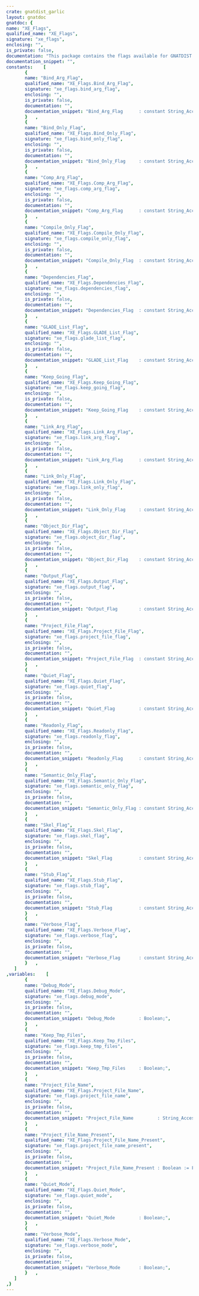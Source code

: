 ```yaml
---
crate: gnatdist_garlic
layout: gnatdoc
gnatdoc: {
name: "XE_Flags",
qualified_name: "XE_Flags",
signature: "xe_flags",
enclosing: "",
is_private: false,
documentation: "This package contains the flags available for GNATDIST as well as\nthose used by GNATDIST and passed to GNATMAKE and GNATLS.",
documentation_snippet: "",
constants:    [
       {
       name: "Bind_Arg_Flag",
       qualified_name: "XE_Flags.Bind_Arg_Flag",
       signature: "xe_flags.bind_arg_flag",
       enclosing: "",
       is_private: false,
       documentation: "",
       documentation_snippet: "Bind_Arg_Flag      : constant String_Access := new String'(\"-bargs\");",
       }   ,
       {
       name: "Bind_Only_Flag",
       qualified_name: "XE_Flags.Bind_Only_Flag",
       signature: "xe_flags.bind_only_flag",
       enclosing: "",
       is_private: false,
       documentation: "",
       documentation_snippet: "Bind_Only_Flag     : constant String_Access := new String'(\"-b\");",
       }   ,
       {
       name: "Comp_Arg_Flag",
       qualified_name: "XE_Flags.Comp_Arg_Flag",
       signature: "xe_flags.comp_arg_flag",
       enclosing: "",
       is_private: false,
       documentation: "",
       documentation_snippet: "Comp_Arg_Flag      : constant String_Access := new String'(\"-cargs\");",
       }   ,
       {
       name: "Compile_Only_Flag",
       qualified_name: "XE_Flags.Compile_Only_Flag",
       signature: "xe_flags.compile_only_flag",
       enclosing: "",
       is_private: false,
       documentation: "",
       documentation_snippet: "Compile_Only_Flag  : constant String_Access := new String'(\"-c\");",
       }   ,
       {
       name: "Dependencies_Flag",
       qualified_name: "XE_Flags.Dependencies_Flag",
       signature: "xe_flags.dependencies_flag",
       enclosing: "",
       is_private: false,
       documentation: "",
       documentation_snippet: "Dependencies_Flag  : constant String_Access := new String'(\"-d\");",
       }   ,
       {
       name: "GLADE_List_Flag",
       qualified_name: "XE_Flags.GLADE_List_Flag",
       signature: "xe_flags.glade_list_flag",
       enclosing: "",
       is_private: false,
       documentation: "",
       documentation_snippet: "GLADE_List_Flag    : constant String_Access := new String'(\"-V\");",
       }   ,
       {
       name: "Keep_Going_Flag",
       qualified_name: "XE_Flags.Keep_Going_Flag",
       signature: "xe_flags.keep_going_flag",
       enclosing: "",
       is_private: false,
       documentation: "",
       documentation_snippet: "Keep_Going_Flag    : constant String_Access := new String'(\"-k\");",
       }   ,
       {
       name: "Link_Arg_Flag",
       qualified_name: "XE_Flags.Link_Arg_Flag",
       signature: "xe_flags.link_arg_flag",
       enclosing: "",
       is_private: false,
       documentation: "",
       documentation_snippet: "Link_Arg_Flag      : constant String_Access := new String'(\"-largs\");",
       }   ,
       {
       name: "Link_Only_Flag",
       qualified_name: "XE_Flags.Link_Only_Flag",
       signature: "xe_flags.link_only_flag",
       enclosing: "",
       is_private: false,
       documentation: "",
       documentation_snippet: "Link_Only_Flag     : constant String_Access := new String'(\"-l\");",
       }   ,
       {
       name: "Object_Dir_Flag",
       qualified_name: "XE_Flags.Object_Dir_Flag",
       signature: "xe_flags.object_dir_flag",
       enclosing: "",
       is_private: false,
       documentation: "",
       documentation_snippet: "Object_Dir_Flag    : constant String_Access := new String'(\"-D\");",
       }   ,
       {
       name: "Output_Flag",
       qualified_name: "XE_Flags.Output_Flag",
       signature: "xe_flags.output_flag",
       enclosing: "",
       is_private: false,
       documentation: "",
       documentation_snippet: "Output_Flag        : constant String_Access := new String'(\"-o\");",
       }   ,
       {
       name: "Project_File_Flag",
       qualified_name: "XE_Flags.Project_File_Flag",
       signature: "xe_flags.project_file_flag",
       enclosing: "",
       is_private: false,
       documentation: "",
       documentation_snippet: "Project_File_Flag  : constant String_Access := new String'(\"-P\");",
       }   ,
       {
       name: "Quiet_Flag",
       qualified_name: "XE_Flags.Quiet_Flag",
       signature: "xe_flags.quiet_flag",
       enclosing: "",
       is_private: false,
       documentation: "",
       documentation_snippet: "Quiet_Flag         : constant String_Access := new String'(\"-q\");",
       }   ,
       {
       name: "Readonly_Flag",
       qualified_name: "XE_Flags.Readonly_Flag",
       signature: "xe_flags.readonly_flag",
       enclosing: "",
       is_private: false,
       documentation: "",
       documentation_snippet: "Readonly_Flag      : constant String_Access := new String'(\"-a\");",
       }   ,
       {
       name: "Semantic_Only_Flag",
       qualified_name: "XE_Flags.Semantic_Only_Flag",
       signature: "xe_flags.semantic_only_flag",
       enclosing: "",
       is_private: false,
       documentation: "",
       documentation_snippet: "Semantic_Only_Flag : constant String_Access := new String'(\"-gnatc\");",
       }   ,
       {
       name: "Skel_Flag",
       qualified_name: "XE_Flags.Skel_Flag",
       signature: "xe_flags.skel_flag",
       enclosing: "",
       is_private: false,
       documentation: "",
       documentation_snippet: "Skel_Flag          : constant String_Access := new String'(\"-gnatzr\");",
       }   ,
       {
       name: "Stub_Flag",
       qualified_name: "XE_Flags.Stub_Flag",
       signature: "xe_flags.stub_flag",
       enclosing: "",
       is_private: false,
       documentation: "",
       documentation_snippet: "Stub_Flag          : constant String_Access := new String'(\"-gnatzc\");",
       }   ,
       {
       name: "Verbose_Flag",
       qualified_name: "XE_Flags.Verbose_Flag",
       signature: "xe_flags.verbose_flag",
       enclosing: "",
       is_private: false,
       documentation: "",
       documentation_snippet: "Verbose_Flag       : constant String_Access := new String'(\"-v\");",
       }   ,
   ]
,variables:    [
       {
       name: "Debug_Mode",
       qualified_name: "XE_Flags.Debug_Mode",
       signature: "xe_flags.debug_mode",
       enclosing: "",
       is_private: false,
       documentation: "",
       documentation_snippet: "Debug_Mode         : Boolean;",
       }   ,
       {
       name: "Keep_Tmp_Files",
       qualified_name: "XE_Flags.Keep_Tmp_Files",
       signature: "xe_flags.keep_tmp_files",
       enclosing: "",
       is_private: false,
       documentation: "",
       documentation_snippet: "Keep_Tmp_Files     : Boolean;",
       }   ,
       {
       name: "Project_File_Name",
       qualified_name: "XE_Flags.Project_File_Name",
       signature: "xe_flags.project_file_name",
       enclosing: "",
       is_private: false,
       documentation: "",
       documentation_snippet: "Project_File_Name         : String_Access;",
       }   ,
       {
       name: "Project_File_Name_Present",
       qualified_name: "XE_Flags.Project_File_Name_Present",
       signature: "xe_flags.project_file_name_present",
       enclosing: "",
       is_private: false,
       documentation: "",
       documentation_snippet: "Project_File_Name_Present : Boolean := False;",
       }   ,
       {
       name: "Quiet_Mode",
       qualified_name: "XE_Flags.Quiet_Mode",
       signature: "xe_flags.quiet_mode",
       enclosing: "",
       is_private: false,
       documentation: "",
       documentation_snippet: "Quiet_Mode         : Boolean;",
       }   ,
       {
       name: "Verbose_Mode",
       qualified_name: "XE_Flags.Verbose_Mode",
       signature: "xe_flags.verbose_mode",
       enclosing: "",
       is_private: false,
       documentation: "",
       documentation_snippet: "Verbose_Mode       : Boolean;",
       }   ,
   ]
,}
---
```


